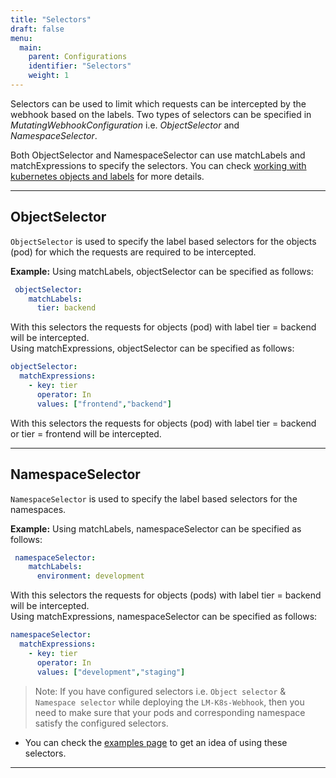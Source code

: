 ```yaml
---
title: "Selectors"
draft: false
menu:
  main:
    parent: Configurations
    identifier: "Selectors"
    weight: 1
---
```


Selectors can be used to limit which requests can be intercepted by the webhook based on the labels.
Two types of selectors can be specified in _MutatingWebhookConfiguration_  i.e. _ObjectSelector_ and _NamespaceSelector_.

Both ObjectSelector and NamespaceSelector can use matchLabels and matchExpressions to specify the selectors.
You can check [working with kubernetes objects and labels](https://kubernetes.io/docs/concepts/overview/working-with-objects/labels/) for more details.

---

## ObjectSelector

`ObjectSelector` is used to specify the label based selectors for the objects (pod) for which the requests are required to be intercepted.

**Example:** 
Using matchLabels, objectSelector can be specified as follows:

```yaml
 objectSelector:
    matchLabels:
      tier: backend
```

With this selectors the requests for objects (pod) with label tier = backend will be intercepted.      
Using matchExpressions, objectSelector can be specified as follows:

```yaml
objectSelector:
  matchExpressions:
    - key: tier
      operator: In
      values: ["frontend","backend"]
```

With this selectors the requests for objects (pod) with label tier = backend or tier = frontend will be intercepted.

---

## NamespaceSelector

`NamespaceSelector` is used to specify the label based selectors for the namespaces.

**Example:** 
Using matchLabels, namespaceSelector can be specified as follows:

```yaml
 namespaceSelector:
    matchLabels:
      environment: development
```
With this selectors the requests for objects (pods) with label tier = backend will be intercepted.      
Using matchExpressions, namespaceSelector can be specified as follows:

```yaml
namespaceSelector:
  matchExpressions:
    - key: tier
      operator: In
      values: ["development","staging"]
```

> Note: If you have configured selectors i.e. `Object selector` & `Namespace selector` while deploying the `LM-K8s-Webhook`, then you need to make sure that your pods and corresponding namespace satisfy the configured selectors.

* You can check the [examples page](https://logicmonitor.github.io/lm-k8s-webhook/docs/examples/) to get an idea of using these selectors.
---